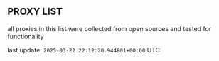 ## PROXY LIST

all proxies in this list were collected from open sources and tested for functionality

last update: `2025-03-22 22:12:20.944801+00:00` UTC